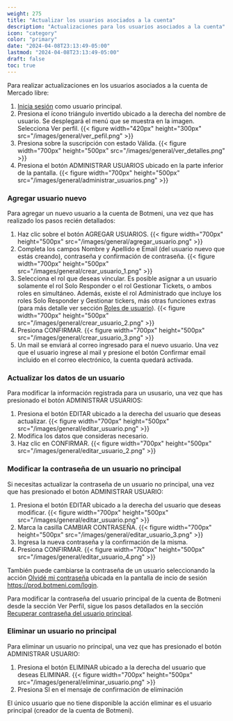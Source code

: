 ```yaml
---
weight: 275
title: "Actualizar los usuarios asociados a la cuenta"
description: "Actualizaciones para los usuarios asociados a la cuenta"
icon: "category"
color: "primary"
date: "2024-04-08T23:13:49-05:00"
lastmod: "2024-04-08T23:13:49-05:00"
draft: false
toc: true
---
```

Para realizar actualizaciones en los usuarios asociados a la cuenta de Mercado libre:
1. [Inicia sesión](../Tu_Perfil/Iniciar_sesión.md) como usuario principal.
2. Presiona el ícono triángulo invertido ubicado a la derecha del nombre de usuario. Se desplegará el menú que se muestra en la imagen. Selecciona Ver perfil.
{{< figure width="420px" height="300px" src="/images/general/ver_pefil.png" >}}
3. Presiona sobre la suscripción con estado Válida.
{{< figure width="700px" height="500px" src="/images/general/ver_detalles.png" >}}
4. Presiona el botón ADMINISTRAR USUARIOS ubicado en la parte inferior de la pantalla.
{{< figure width="700px" height="500px" src="/images/general/administrar_usuarios.png" >}}

### Agregar usuario nuevo

Para agregar un nuevo usuario a la cuenta de Botmeni, una vez que has realizado los pasos recién detallados:
1. Haz clic sobre el botón AGREGAR USUARIOS.
{{< figure width="700px" height="500px" src="/images/general/agregar_usuario.png" >}}
2. Completa los campos Nombre y Apellido e Email (del usuario nuevo que estás creando), contraseña y confirmación de contraseña.
{{< figure width="700px" height="500px" src="/images/general/crear_usuario_1.png" >}}
3. Selecciona el rol que deseas vincular. Es posible asignar a un usuario solamente el rol Solo Responder o el rol Gestionar Tickets, o ambos roles en simultáneo. Además, existe el rol Administrado que incluye los roles Solo Responder y Gestionar tickers, más otras funciones extras (para más detalle ver sección [Roles de usuario](Roles_de_usuarios.md)).
{{< figure width="700px" height="500px" src="/images/general/crear_usuario_2.png" >}}
4. Presiona CONFIRMAR.
{{< figure width="700px" height="500px" src="/images/general/crear_usuario_3.png" >}}
5. Un mail se enviará al correo ingresado para el nuevo usuario. Una vez que el usuario ingrese al mail y presione el botón Confirmar email incluido en el correo electrónico, la cuenta quedará activada.


### Actualizar los datos de un usuario

Para modificar la información registrada para un ususario, una vez que has presionado el botón ADMINISTRAR USUARIOS:
1. Presiona el botón EDITAR ubicado a la derecha del usuario que deseas actualizar.
{{< figure width="700px" height="500px" src="/images/general/editar_usuario.png" >}}
2. Modifica los datos que consideras necesario.
3. Haz clic en CONFIRMAR.
{{< figure width="700px" height="500px" src="/images/general/editar_usuario_2.png" >}}

### Modificar la contraseña de un usuario no principal

Si necesitas actualizar la contraseña de un usuario no principal, una vez que has presionado el botón ADMINISTRAR USUARIO:
1. Presiona el botón EDITAR ubicado a la derecha del usuario que deseas modificar.
{{< figure width="700px" height="500px" src="/images/general/editar_usuario.png" >}}
2. Marca la casilla CAMBIAR CONTRASEÑA.
{{< figure width="700px" height="500px" src="/images/general/editar_usuario_3.png" >}}
3. Ingresa la nueva contraseña y la confirmación de la misma.
4. Presiona CONFIRMAR.
{{< figure width="700px" height="500px" src="/images/general/editar_usuario_4.png" >}}

También puede cambiarse la contraseña de un usuario seleccionando la acción [Olvidé mi contraseña](https://prod.botmeni.com/login) ubicada en la pantalla de incio de sesión <https://prod.botmeni.com/login>.

Para modificar la contraseña del usuario principal de la cuenta de Botmeni desde la sección Ver Perfil, sigue los pasos detallados en la sección [Recuperar contraseña del usuario principal](../Tu_Perfil/Contraseña.md).

### Eliminar un usuario no principal

Para eliminar un usuario no principal, una vez que has presionado el botón ADMINISTRAR USUARIO:
1. Presiona el botón ELIMINAR ubicado a la derecha del usuario que deseas ELIMINAR.
{{< figure width="700px" height="500px" src="/images/general/eliminar_usuario.png" >}}
2. Presiona SI en el mensaje de confirmación de eliminación

El único usuario que no tiene disponible la acción eliminar es el usuario principal (creador de la cuenta de Botmeni).